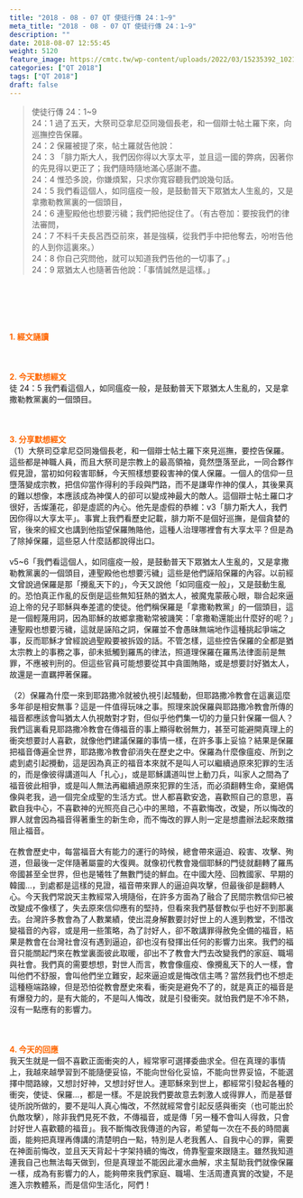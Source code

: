 ```yaml
---
title: "2018 - 08 - 07 QT 使徒行傳 24：1~9"
meta_title: "2018 - 08 - 07 QT 使徒行傳 24：1~9"
description: ""
date: 2018-08-07 12:55:45
weight: 5120
feature_image: https://cmtc.tw/wp-content/uploads/2022/03/15235392_10211799862337740_180693556567566654_o-1.webp
categories: ["QT 2018"]
tags: ["QT 2018"]
draft: false
---
```


<blockquote>使徒行傳 24：1~9<br />
24：1 過了五天，大祭司亞拿尼亞同幾個長老，和一個辯士帖土羅下來，向巡撫控告保羅。<br />
24：2 保羅被提了來，帖土羅就告他說：<br />
24：3 「腓力斯大人，我們因你得以大享太平，並且這一國的弊病，因著你的先見得以更正了；我們隨時隨地滿心感謝不盡。<br />
24：4 惟恐多說，你嫌煩絮，只求你寬容聽我們說幾句話。<br />
24：5 我們看這個人，如同瘟疫一般，是鼓動普天下眾猶太人生亂的，又是拿撒勒教黨裏的一個頭目，<br />
24：6 連聖殿他也想要污穢；我們把他捉住了。（有古卷加：要按我們的律法審問，<br />
24：7 不料千夫長呂西亞前來，甚是強橫，從我們手中把他奪去，吩咐告他的人到你這裏來。）<br />
24：8 你自己究問他，就可以知道我們告他的一切事了。」<br />
24：9 眾猶太人也隨著告他說：「事情誠然是這樣。」</blockquote><br />
&nbsp;<br />
<br />
&nbsp;<br />
<br />
<span style="color: #ff6600;"><strong>1. </strong><strong>經文誦讀</strong></span><br />
<br />
<span style="color: #ff6600;"><strong> </strong></span><br />
<br />
<span style="color: #ff6600;"><strong>2. 今天默想</strong><strong>經文<br />
</strong></span>徒 24：5 我們看這個人，如同瘟疫一般，是鼓動普天下眾猶太人生亂的，又是拿撒勒教黨裏的一個頭目。<br />
<br />
&nbsp;<br />
<br />
<span style="color: #ff6600;"><strong>3. 分享默想經文<br />
</strong></span>（1）大祭司亞拿尼亞同幾個長老，和一個辯士帖土羅下來見巡撫，要控告保羅。這些都是神職人員，而且大祭司是宗教上的最高領袖，竟然墮落至此，一同合夥作假見證，當初如何殺害耶穌，今天照樣想要殺害神的僕人保羅。一個人的信仰一旦墮落變成宗教，把信仰當作得利的手段與門路，而不是謙卑作神的僕人，其後果真的難以想像，本應該成為神僕人的卻可以變成神最大的敵人。這個辯士帖土羅口才很好，舌燦蓮花，卻是虛謊的內心。他先是虛假的恭維：v3「腓力斯大人，我們因你得以大享太平」。事實上我們看歷史記載，腓力斯不是個好巡撫，是個貪婪的官，後來的經文也講到他指望保羅賄賂他，這種人治理哪裡會有大享太平？但是為了除掉保羅，這些惡人什麼話都說得出口。<br />
<br />
v5~6「我們看這個人，如同瘟疫一般，是鼓動普天下眾猶太人生亂的，又是拿撒勒教黨裏的一個頭目，連聖殿他也想要污穢」這些是他們誣陷保羅的內容。以前經文曾說過保羅是那「攪亂天下的」，今天又說他「如同瘟疫一般」，又是鼓動生亂的。恐怕真正作亂的反倒是這些無知狂熱的猶太人，被魔鬼蒙蔽心眼，聯合起來逼迫上帝的兒子耶穌與奉差遣的使徒。他們稱保羅是「拿撒勒教黨」的一個頭目，這是一個輕蔑用詞，因為耶穌的故鄉拿撒勒常被譏笑：「拿撒勒還能出什麼好的呢？」連聖殿也想要污穢，這就是誣陷之詞，保羅並不會愚昧無端地作這種挑起爭端之事，反而耶穌才曾經說過聖殿要被拆毀的話。不管怎樣，這些控告保羅的全都是猶太宗教上的事務之事，卻未抵觸到羅馬的律法，照道理保羅在羅馬法律面前是無罪，不應被判刑的。但這些官員可能想要從其中貪圖賄賂，或是想要討好猶太人，故還是一直羈押著保羅。<br />
<br />
（2）保羅為什麼一來到耶路撒冷就被仇視引起騷動，但耶路撒冷教會在這裏這麼多年卻是相安無事？這是一件值得玩味之事。照理來說保羅與耶路撒冷教會所傳的福音都應該會叫猶太人仇視敵對才對，但似乎他們集一切的力量只針保羅一個人？我們這裏看見耶路撒冷教會在傳福音的事上顯得軟弱無力，甚至可能避開真理上的衝突想要討人喜歡，就像他們建議保羅的事情一樣，在許多事上妥協？結果是保羅把福音傳遍全世界，耶路撒冷教會卻消失在歷史之中。保羅為什麼像瘟疫、所到之處到處引起攪動，這是因為真正的福音本來就不是叫人可以繼續過原來犯罪的生活的，而是像彼得講道叫人「扎心」，或是耶穌講道叫世上動刀兵，叫家人之間為了福音彼此相爭，或是叫人無法再繼續過原來犯罪的生活，而必須翻轉生命，棄絕偶像與老我，過一個完全成聖的生活方式。世人都喜歡安逸，喜歡照自己的意思，喜歡自我中心，不喜歡神的光照亮自己心中的黑暗，不喜歡悔改，改變，所以悔改的罪人就會因為福音得著重生的新生命，而不悔改的罪人則一定是想盡辦法起來敵擋阻止福音。<br />
<br />
在教會歷史中，每當福音大有能力的運行的時候，總會帶來逼迫、殺害、攻擊、殉道，但最後一定伴隨著屬靈的大復興。就像初代教會幾個耶穌的門徒就翻轉了羅馬帝國甚至全世界，但也是犧牲了無數門徒的鮮血。在中國大陸、回教國家、早期的韓國…，到處都是這樣的見證，福音帶來罪人的逼迫與攻擊，但最後卻是翻轉人心。今天我們常說天主教經常入境隨俗，在許多方面為了融合了民間宗教信仰已被改變成不像樣了，失去原來信仰應有的堅持，但看來我們基督教似乎也好不到那裏去。台灣許多教會為了人數業績，使出混身解數要討好世上的人進到教堂，不惜改變福音的內容，或是用一些策略，為了討好人，卻不敢講罪得赦免全備的福音，結果是教會在台灣社會沒有遇到逼迫，卻也沒有發揮出任何的影響力出來。我們的福音只能關起門來在教堂裏面彼此取暖，卻出不了教會大門去改變我們的家庭、職場與社會。我們真的需要想想，對世人而言，教會像瘟疫、像攪亂天下的人一樣，會叫他們不舒服，會叫他們坐立難安，起來逼迫或是悔改信主嗎？當然我們也不想走這種極端路線，但是恐怕從教會歷史來看，衝突是避免不了的，就是真正的福音是有爆發力的，是有大能的，不是叫人悔改，就是引發衝突。就怕我們是不冷不熱，沒有一點應有的影響力。<br />
<br />
&nbsp;<br />
<br />
<span style="color: #ff6600;"><strong>4. 今天的回應<br />
</strong></span>我天生就是一個不喜歡正面衝突的人，經常寧可選擇委曲求全。但在真理的事情上，我越來越學習到不能隨便妥協，不能向世俗化妥協，不能向世界妥協，不能選擇中間路線，又想討好神，又想討好世人。連耶穌來到世上，都經常引發起各種的衝突，使徒、保羅…，都是一樣。不是說我們要故意去刺激人或得罪人，而是基督徒所說所做的，要不是叫人真心悔改，不然就經常會引起反感與衝突（也可能出於仇敵攻擊），除非我們見死不救，不傳福音，或是傳「另一種不會叫人得救，只會討好世人喜歡聽的福音」。我不斷悔改我傳道的內容，希望每一次在不長的時間裏面，能夠把真理再傳講的清楚明白一點，特別是人老我舊人、自我中心的罪，需要在神面前悔改，並且天天背起十字架持續的悔改，倚靠聖靈來跟隨主。雖然我知道連我自己也無法每天做到，但是真理並不能因此灌水曲解，求主幫助我們就像保羅一樣，成為有影響力的人，能夠帶來我們家庭、職場、生活周遭真實的改變，不是進入宗教體系，而是信仰生活化，阿們！<br />
<br />
&nbsp;
        